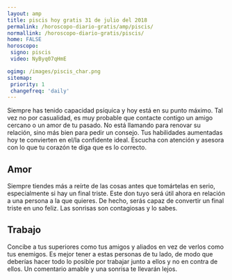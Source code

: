 ```yaml
---
layout: amp
title: piscis hoy gratis 31 de julio del 2018 
permalink: /horoscopo-diario-gratis/amp/piscis/
normallink: /horoscopo-diario-gratis/piscis/
home: FALSE
horoscopo:
 signo: piscis
 video: NyByq07qHmE

ogimg: /images/piscis_char.png
sitemap:
 priority: 1
 changefreq: 'daily'
---
```



Siempre has tenido capacidad psíquica y hoy está en su punto máximo. Tal vez no por casualidad, es muy probable que contacte contigo un amigo cercano o un amor de tu pasado. No está llamando para renovar su relación, sino más bien para pedir un consejo. Tus habilidades aumentadas hoy te convierten en el/la confidente ideal. Escucha con atención y asesora con lo que tu corazón te diga que es lo correcto.

## Amor

Siempre tiendes más a reírte de las cosas antes que tomártelas en serio, especialmente si hay un final triste. Este don tuyo será útil ahora en relación a una persona a la que quieres. De hecho, serás capaz de convertir un final triste en uno feliz. Las sonrisas son contagiosas y lo sabes.

## Trabajo

Concibe a tus superiores como tus amigos y aliados en vez de verlos como tus enemigos. Es mejor tener a estas personas de tu lado, de modo que deberías hacer todo lo posible por trabajar junto a ellos y no en contra de ellos. Un comentario amable y una sonrisa te llevarán lejos.